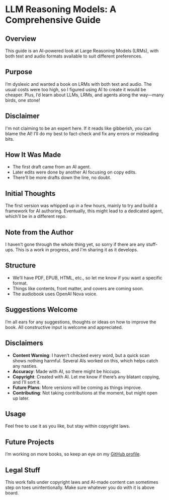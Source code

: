 # LLM Reasoning Models: A Comprehensive Guide

## Overview
This guide is an AI-powered look at Large Reasoning Models (LRMs), with both text and audio formats available to suit different preferences.

## Purpose
I’m dyslexic and wanted a book on LRMs with both text and audio. The usual costs were too high, so I figured using AI to create it would be cheaper. Plus, I’d learn about LLMs, LRMs, and agents along the way—many birds, one stone!

## Disclaimer
I'm not claiming to be an expert here. If it reads like gibberish, you can blame the AI! I’ll do my best to fact-check and fix any errors or misleading bits.

## How It Was Made
- The first draft came from an AI agent.
- Later edits were done by another AI focusing on copy edits.
- There’ll be more drafts down the line, no doubt.

## Initial Thoughts
The first version was whipped up in a few hours, mainly to try and build a framework for AI authoring. Eventually, this might lead to a dedicated agent, which’ll be in a different repo.

## Note from the Author
I haven’t gone through the whole thing yet, so sorry if there are any stuff-ups. This is a work in progress, and I'm sharing it as it develops.

## Structure
- We’ll have PDF, EPUB, HTML, etc., so let me know if you want a specific format.
- Things like contents, front matter, and covers are coming soon.
- The audiobook uses OpenAI Nova voice.

## Suggestions Welcome
I’m all ears for any suggestions, thoughts or ideas on how to improve the book. All constructive input is welcome and appreciated.

## Disclaimers
- **Content Warning**: I haven’t checked every word, but a quick scan shows nothing harmful. Several AIs worked on this, which helps catch any nasties.
- **Accuracy**: Made with AI, so there might be hiccups.
- **Copyright**: Created with AI. Let me know if there’s any blatant copying, and I’ll sort it.
- **Future Plans**: More versions will be coming as things improve.
- **Contributing**: Not taking contributions at the moment, but might open up later.

## Usage
Feel free to use it as you like, but stay within copyright laws.

## Future Projects
I’m working on more books, so keep an eye on my [GitHub profile](<your-github-url-here>).

## Legal Stuff
This work falls under copyright laws and AI-made content can sometimes step on toes unintentionally. Make sure whatever you do with it is above board.
